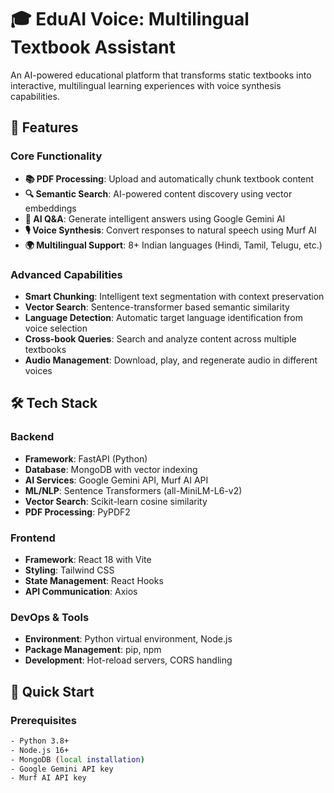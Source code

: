 # 🎓 EduAI Voice: Multilingual Textbook Assistant

An AI-powered educational platform that transforms static textbooks into interactive, multilingual learning experiences with voice synthesis capabilities.

## 🌟 Features

### Core Functionality
- **📚 PDF Processing**: Upload and automatically chunk textbook content
- **🔍 Semantic Search**: AI-powered content discovery using vector embeddings
- **🤖 AI Q&A**: Generate intelligent answers using Google Gemini AI
- **🎙️ Voice Synthesis**: Convert responses to natural speech using Murf AI
- **🌍 Multilingual Support**: 8+ Indian languages (Hindi, Tamil, Telugu, etc.)

### Advanced Capabilities
- **Smart Chunking**: Intelligent text segmentation with context preservation
- **Vector Search**: Sentence-transformer based semantic similarity
- **Language Detection**: Automatic target language identification from voice selection
- **Cross-book Queries**: Search and analyze content across multiple textbooks
- **Audio Management**: Download, play, and regenerate audio in different voices

## 🛠️ Tech Stack

### Backend
- **Framework**: FastAPI (Python)
- **Database**: MongoDB with vector indexing
- **AI Services**: Google Gemini API, Murf AI API
- **ML/NLP**: Sentence Transformers (all-MiniLM-L6-v2)
- **Vector Search**: Scikit-learn cosine similarity
- **PDF Processing**: PyPDF2

### Frontend
- **Framework**: React 18 with Vite
- **Styling**: Tailwind CSS
- **State Management**: React Hooks
- **API Communication**: Axios

### DevOps & Tools
- **Environment**: Python virtual environment, Node.js
- **Package Management**: pip, npm
- **Development**: Hot-reload servers, CORS handling

## 🚀 Quick Start

### Prerequisites
```bash
- Python 3.8+
- Node.js 16+
- MongoDB (local installation)
- Google Gemini API key
- Murf AI API key
